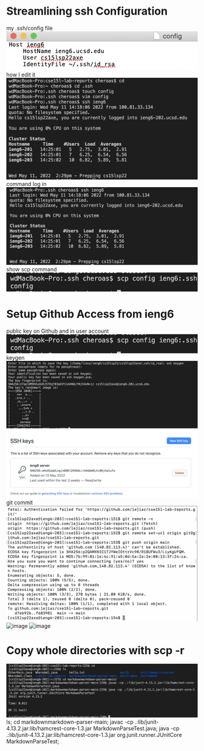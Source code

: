 # Streamlining ssh Configuration
my .ssh/config file
![image](config.png)
how I edit it
![image](editConfig.png)
command log in
![image](ieng6.png)
show scp command
![image](scp.png)
# Setup Github Access from ieng6
public key on Github and in user account
![image](scp.png)
keygen
![image](sshkey.png)
![image](keygit.png)
git commit
![image](a.png)
![image](b.png)
![image](c.png)
# Copy whole directories with scp -r
![image](d.png)
ls; cd markdownmarkdown-parser-main; javac -cp .:lib/junit-4.13.2.jar:lib/hamcrest-core-1.3.jar MarkdownParseTest.java; java -cp .:lib/junit-4.13.2.jar:lib/hamcrest-core-1.3.jar org.junit.runner.JUnitCore MarkdownParseTest;
